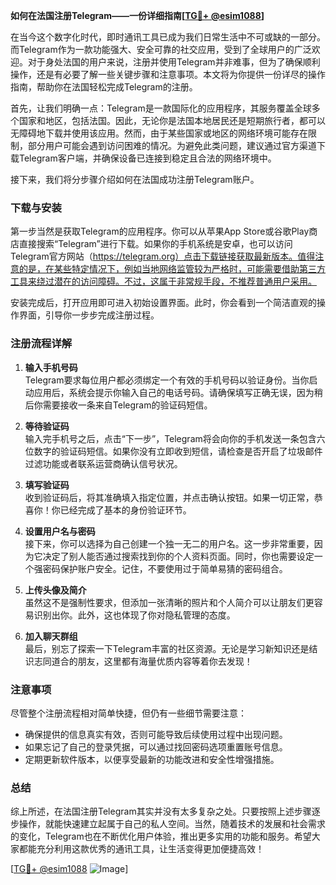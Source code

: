 **如何在法国注册Telegram——一份详细指南[[TG💪+ @esim1088](https://t.me/s/esim1088)]**

在当今这个数字化时代，即时通讯工具已成为我们日常生活中不可或缺的一部分。而Telegram作为一款功能强大、安全可靠的社交应用，受到了全球用户的广泛欢迎。对于身处法国的用户来说，注册并使用Telegram并非难事，但为了确保顺利操作，还是有必要了解一些关键步骤和注意事项。本文将为你提供一份详尽的操作指南，帮助你在法国轻松完成Telegram的注册。

首先，让我们明确一点：Telegram是一款国际化的应用程序，其服务覆盖全球多个国家和地区，包括法国。因此，无论你是法国本地居民还是短期旅行者，都可以无障碍地下载并使用该应用。然而，由于某些国家或地区的网络环境可能存在限制，部分用户可能会遇到访问困难的情况。为避免此类问题，建议通过官方渠道下载Telegram客户端，并确保设备已连接到稳定且合法的网络环境中。

接下来，我们将分步骤介绍如何在法国成功注册Telegram账户。

### 下载与安装

第一步当然是获取Telegram的应用程序。你可以从苹果App Store或谷歌Play商店直接搜索“Telegram”进行下载。如果你的手机系统是安卓，也可以访问Telegram官方网站（https://telegram.org）点击下载链接获取最新版本。值得注意的是，在某些特定情况下，例如当地网络监管较为严格时，可能需要借助第三方工具来绕过潜在的访问障碍。不过，这属于非常规手段，不推荐普通用户采用。

安装完成后，打开应用即可进入初始设置界面。此时，你会看到一个简洁直观的操作界面，引导你一步步完成注册过程。

### 注册流程详解

1. **输入手机号码**  
   Telegram要求每位用户都必须绑定一个有效的手机号码以验证身份。当你启动应用后，系统会提示你输入自己的电话号码。请确保填写正确无误，因为稍后你需要接收一条来自Telegram的验证码短信。

2. **等待验证码**  
   输入完手机号之后，点击“下一步”，Telegram将会向你的手机发送一条包含六位数字的验证码短信。如果你没有立即收到短信，请检查是否开启了垃圾邮件过滤功能或者联系运营商确认信号状况。

3. **填写验证码**  
   收到验证码后，将其准确填入指定位置，并点击确认按钮。如果一切正常，恭喜你！你已经完成了基本的身份验证环节。

4. **设置用户名与密码**  
   接下来，你可以选择为自己创建一个独一无二的用户名。这一步非常重要，因为它决定了别人能否通过搜索找到你的个人资料页面。同时，你也需要设定一个强密码保护账户安全。记住，不要使用过于简单易猜的密码组合。

5. **上传头像及简介**  
   虽然这不是强制性要求，但添加一张清晰的照片和个人简介可以让朋友们更容易识别出你。此外，这也体现了你对隐私管理的态度。

6. **加入聊天群组**  
   最后，别忘了探索一下Telegram丰富的社区资源。无论是学习新知识还是结识志同道合的朋友，这里都有海量优质内容等着你去发现！

### 注意事项

尽管整个注册流程相对简单快捷，但仍有一些细节需要注意：

- 确保提供的信息真实有效，否则可能导致后续使用过程中出现问题。
- 如果忘记了自己的登录凭据，可以通过找回密码选项重置账号信息。
- 定期更新软件版本，以便享受最新的功能改进和安全性增强措施。

### 总结

综上所述，在法国注册Telegram其实并没有太多复杂之处。只要按照上述步骤逐步操作，就能快速建立起属于自己的私人空间。当然，随着技术的发展和社会需求的变化，Telegram也在不断优化用户体验，推出更多实用的功能和服务。希望大家都能充分利用这款优秀的通讯工具，让生活变得更加便捷高效！

[[TG💪+ @esim1088](https://t.me/s/esim1088) ![Image](https://i.postimg.cc/4NQfJmqS/Snipaste-2025-05-13-00-14-12.png)]